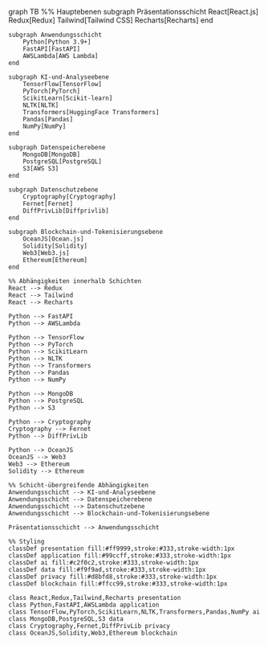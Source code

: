 graph TB
    %% Hauptebenen
    subgraph Präsentationsschicht
        React[React.js]
        Redux[Redux]
        Tailwind[Tailwind CSS]
        Recharts[Recharts]
    end
    
    subgraph Anwendungsschicht
        Python[Python 3.9+]
        FastAPI[FastAPI]
        AWSLambda[AWS Lambda]
    end
    
    subgraph KI-und-Analyseebene
        TensorFlow[TensorFlow]
        PyTorch[PyTorch]
        ScikitLearn[Scikit-learn]
        NLTK[NLTK]
        Transformers[HuggingFace Transformers]
        Pandas[Pandas]
        NumPy[NumPy]
    end
    
    subgraph Datenspeicherebene
        MongoDB[MongoDB]
        PostgreSQL[PostgreSQL]
        S3[AWS S3]
    end
    
    subgraph Datenschutzebene
        Cryptography[Cryptography]
        Fernet[Fernet]
        DiffPrivLib[Diffprivlib]
    end
    
    subgraph Blockchain-und-Tokenisierungsebene
        OceanJS[Ocean.js]
        Solidity[Solidity]
        Web3[Web3.js]
        Ethereum[Ethereum]
    end
    
    %% Abhängigkeiten innerhalb Schichten
    React --> Redux
    React --> Tailwind
    React --> Recharts
    
    Python --> FastAPI
    Python --> AWSLambda
    
    Python --> TensorFlow
    Python --> PyTorch
    Python --> ScikitLearn
    Python --> NLTK
    Python --> Transformers
    Python --> Pandas
    Python --> NumPy
    
    Python --> MongoDB
    Python --> PostgreSQL
    Python --> S3
    
    Python --> Cryptography
    Cryptography --> Fernet
    Python --> DiffPrivLib
    
    Python --> OceanJS
    OceanJS --> Web3
    Web3 --> Ethereum
    Solidity --> Ethereum
    
    %% Schicht-übergreifende Abhängigkeiten
    Anwendungsschicht --> KI-und-Analyseebene
    Anwendungsschicht --> Datenspeicherebene
    Anwendungsschicht --> Datenschutzebene
    Anwendungsschicht --> Blockchain-und-Tokenisierungsebene
    
    Präsentationsschicht --> Anwendungsschicht
    
    %% Styling
    classDef presentation fill:#ff9999,stroke:#333,stroke-width:1px
    classDef application fill:#99ccff,stroke:#333,stroke-width:1px
    classDef ai fill:#c2f0c2,stroke:#333,stroke-width:1px
    classDef data fill:#f9f9ad,stroke:#333,stroke-width:1px
    classDef privacy fill:#d8bfd8,stroke:#333,stroke-width:1px
    classDef blockchain fill:#ffcc99,stroke:#333,stroke-width:1px
    
    class React,Redux,Tailwind,Recharts presentation
    class Python,FastAPI,AWSLambda application
    class TensorFlow,PyTorch,ScikitLearn,NLTK,Transformers,Pandas,NumPy ai
    class MongoDB,PostgreSQL,S3 data
    class Cryptography,Fernet,DiffPrivLib privacy
    class OceanJS,Solidity,Web3,Ethereum blockchain

